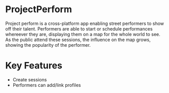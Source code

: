 # ProjectPerform

Project perform is a cross-platform app enabling street performers to show off their talent. Performers are able to start or schedule performances whereever they are, displaying them on a map for the whole world to see. As the public attend these sessions, the influence on the map grows, showing the popularity of the performer.

# Key Features
- Create sessions
- Performers can add/link profiles
